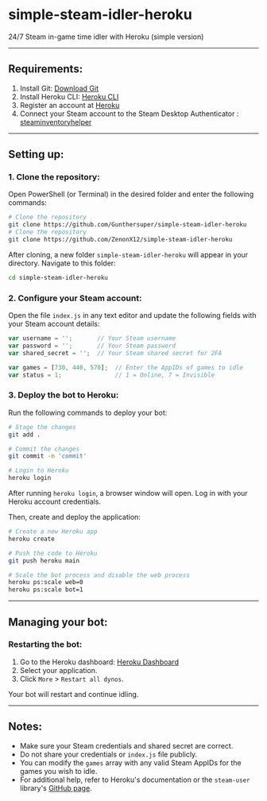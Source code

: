 # simple-steam-idler-heroku

24/7 Steam in-game time idler with Heroku (simple version)

---

## **Requirements:**

1. Install Git: [Download Git](https://git-scm.com/downloads)
2. Install Heroku CLI: [Heroku CLI](https://devcenter.heroku.com/articles/heroku-cli)
3. Register an account at [Heroku](https://heroku.com)
4. Connect your Steam account to the Steam Desktop Authenticator : [steaminventoryhelper](https://steaminventoryhelper.com/)

---

## **Setting up:**

### 1. Clone the repository:

Open PowerShell (or Terminal) in the desired folder and enter the following commands:

```bash
# Clone the repository
git clone https://github.com/Gunthersuper/simple-steam-idler-heroku
# Clone the repository
git clone https://github.com/ZenonX12/simple-steam-idler-heroku
```

After cloning, a new folder `simple-steam-idler-heroku` will appear in your directory. Navigate to this folder:

```bash
cd simple-steam-idler-heroku
```

### 2. Configure your Steam account:

Open the file `index.js` in any text editor and update the following fields with your Steam account details:

```javascript
var username = '';       // Your Steam username
var password = '';       // Your Steam password
var shared_secret = '';  // Your Steam shared secret for 2FA

var games = [730, 440, 570];  // Enter the AppIDs of games to idle
var status = 1;               // 1 = Online, 7 = Invisible
```

### 3. Deploy the bot to Heroku:

Run the following commands to deploy your bot:

```bash
# Stage the changes
git add .

# Commit the changes
git commit -m 'commit'

# Login to Heroku
heroku login
```

After running `heroku login`, a browser window will open. Log in with your Heroku account credentials.

Then, create and deploy the application:

```bash
# Create a new Heroku app
heroku create

# Push the code to Heroku
git push heroku main

# Scale the bot process and disable the web process
heroku ps:scale web=0
heroku ps:scale bot=1
```

---

## **Managing your bot:**

### Restarting the bot:

1. Go to the Heroku dashboard: [Heroku Dashboard](https://dashboard.heroku.com/apps)
2. Select your application.
3. Click `More` > `Restart all dynos`.

Your bot will restart and continue idling.

---

## **Notes:**

- Make sure your Steam credentials and shared secret are correct.
- Do not share your credentials or `index.js` file publicly.
- You can modify the `games` array with any valid Steam AppIDs for the games you wish to idle.
- For additional help, refer to Heroku's documentation or the `steam-user` library's [GitHub page](https://github.com/DoctorMcKay/node-steam-user).
